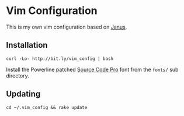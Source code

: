 # Vim Configuration

This is my own vim configuration based on
[Janus](https://github.com/carlhuda/janus).

## Installation

    curl -Lo- http://bit.ly/vim_config | bash

Install the Powerline patched [Source Code
Pro](https://blogs.adobe.com/typblography/2012/09/source-code-pro.html) font from the `fonts/`
sub directory.

## Updating

    cd ~/.vim_config && rake update
